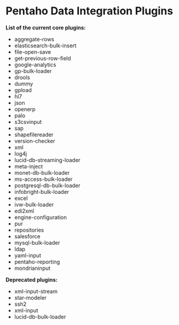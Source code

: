 # Pentaho Data Integration Plugins #

__List of the current core plugins:__

* aggregate-rows
* elasticsearch-bulk-insert
* file-open-save
* get-previous-row-field
* google-analytics
* gp-bulk-loader
* drools
* dummy
* gpload
* hl7
* json
* openerp
* palo
* s3csvinput
* sap
* shapefilereader
* version-checker
* xml
* log4j
* lucid-db-streaming-loader
* meta-inject
* monet-db-bulk-loader
* ms-access-bulk-loader
* postgresql-db-bulk-loader
* infobright-bulk-loader
* excel
* ivw-bulk-loader
* edi2xml
* engine-configuration
* pur
* repositories
* salesforce
* mysql-bulk-loader
* ldap
* yaml-input
* pentaho-reporting
* mondrianinput

__Deprecated plugins:__

* xml-input-stream
* star-modeler
* ssh2
* xml-input
* lucid-db-bulk-loader
